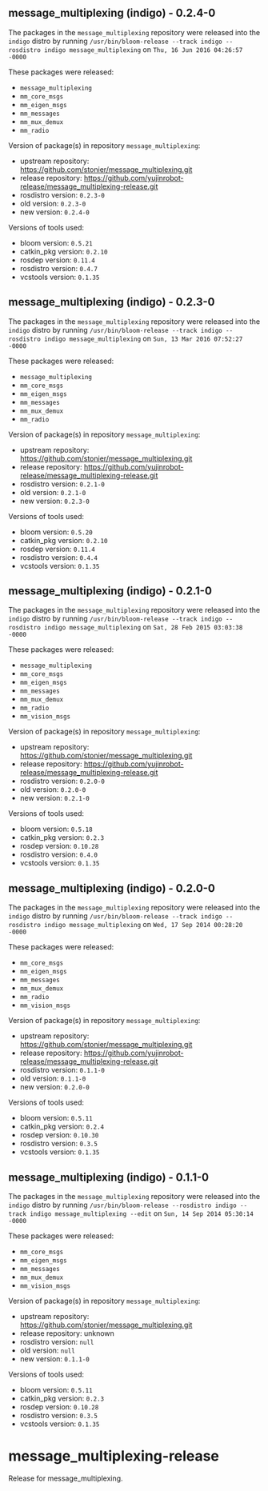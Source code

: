 ## message_multiplexing (indigo) - 0.2.4-0

The packages in the `message_multiplexing` repository were released into the `indigo` distro by running `/usr/bin/bloom-release --track indigo --rosdistro indigo message_multiplexing` on `Thu, 16 Jun 2016 04:26:57 -0000`

These packages were released:
- `message_multiplexing`
- `mm_core_msgs`
- `mm_eigen_msgs`
- `mm_messages`
- `mm_mux_demux`
- `mm_radio`

Version of package(s) in repository `message_multiplexing`:

- upstream repository: https://github.com/stonier/message_multiplexing.git
- release repository: https://github.com/yujinrobot-release/message_multiplexing-release.git
- rosdistro version: `0.2.3-0`
- old version: `0.2.3-0`
- new version: `0.2.4-0`

Versions of tools used:

- bloom version: `0.5.21`
- catkin_pkg version: `0.2.10`
- rosdep version: `0.11.4`
- rosdistro version: `0.4.7`
- vcstools version: `0.1.35`


## message_multiplexing (indigo) - 0.2.3-0

The packages in the `message_multiplexing` repository were released into the `indigo` distro by running `/usr/bin/bloom-release --track indigo --rosdistro indigo message_multiplexing` on `Sun, 13 Mar 2016 07:52:27 -0000`

These packages were released:
- `message_multiplexing`
- `mm_core_msgs`
- `mm_eigen_msgs`
- `mm_messages`
- `mm_mux_demux`
- `mm_radio`

Version of package(s) in repository `message_multiplexing`:
- upstream repository: https://github.com/stonier/message_multiplexing.git
- release repository: https://github.com/yujinrobot-release/message_multiplexing-release.git
- rosdistro version: `0.2.1-0`
- old version: `0.2.1-0`
- new version: `0.2.3-0`

Versions of tools used:
- bloom version: `0.5.20`
- catkin_pkg version: `0.2.10`
- rosdep version: `0.11.4`
- rosdistro version: `0.4.4`
- vcstools version: `0.1.35`


## message_multiplexing (indigo) - 0.2.1-0

The packages in the `message_multiplexing` repository were released into the `indigo` distro by running `/usr/bin/bloom-release --track indigo --rosdistro indigo message_multiplexing` on `Sat, 28 Feb 2015 03:03:38 -0000`

These packages were released:
- `message_multiplexing`
- `mm_core_msgs`
- `mm_eigen_msgs`
- `mm_messages`
- `mm_mux_demux`
- `mm_radio`
- `mm_vision_msgs`

Version of package(s) in repository `message_multiplexing`:
- upstream repository: https://github.com/stonier/message_multiplexing.git
- release repository: https://github.com/yujinrobot-release/message_multiplexing-release.git
- rosdistro version: `0.2.0-0`
- old version: `0.2.0-0`
- new version: `0.2.1-0`

Versions of tools used:
- bloom version: `0.5.18`
- catkin_pkg version: `0.2.3`
- rosdep version: `0.10.28`
- rosdistro version: `0.4.0`
- vcstools version: `0.1.35`


## message_multiplexing (indigo) - 0.2.0-0

The packages in the `message_multiplexing` repository were released into the `indigo` distro by running `/usr/bin/bloom-release --track indigo --rosdistro indigo message_multiplexing` on `Wed, 17 Sep 2014 00:28:20 -0000`

These packages were released:
- `mm_core_msgs`
- `mm_eigen_msgs`
- `mm_messages`
- `mm_mux_demux`
- `mm_radio`
- `mm_vision_msgs`

Version of package(s) in repository `message_multiplexing`:
- upstream repository: https://github.com/stonier/message_multiplexing.git
- release repository: https://github.com/yujinrobot-release/message_multiplexing-release.git
- rosdistro version: `0.1.1-0`
- old version: `0.1.1-0`
- new version: `0.2.0-0`

Versions of tools used:
- bloom version: `0.5.11`
- catkin_pkg version: `0.2.4`
- rosdep version: `0.10.30`
- rosdistro version: `0.3.5`
- vcstools version: `0.1.35`


## message_multiplexing (indigo) - 0.1.1-0

The packages in the `message_multiplexing` repository were released into the `indigo` distro by running `/usr/bin/bloom-release --rosdistro indigo --track indigo message_multiplexing --edit` on `Sun, 14 Sep 2014 05:30:14 -0000`

These packages were released:
- `mm_core_msgs`
- `mm_eigen_msgs`
- `mm_messages`
- `mm_mux_demux`
- `mm_vision_msgs`

Version of package(s) in repository `message_multiplexing`:
- upstream repository: https://github.com/stonier/message_multiplexing.git
- release repository: unknown
- rosdistro version: `null`
- old version: `null`
- new version: `0.1.1-0`

Versions of tools used:
- bloom version: `0.5.11`
- catkin_pkg version: `0.2.3`
- rosdep version: `0.10.28`
- rosdistro version: `0.3.5`
- vcstools version: `0.1.35`


message_multiplexing-release
============================

Release for message_multiplexing.
